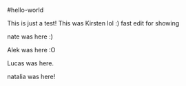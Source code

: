 #hello-world

This is just a test! This was Kirsten lol :) fast edit for showing

nate was here :)

Alek was here :O

Lucas was here.

natalia was here!
